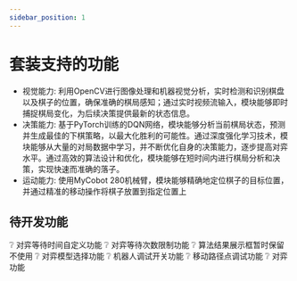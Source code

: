 ```yaml
---
sidebar_position: 1
---
```


# 套装支持的功能

- 视觉能力: 利用OpenCV进行图像处理和机器视觉分析，实时检测和识别棋盘以及棋子的位置，确保准确的棋局感知；通过实时视频流输入，模块能够即时捕捉棋局变化，为后续决策提供最新的状态信息。
- 决策能力: 基于PyTorch训练的DQN网络，模块能够分析当前棋局状态，预测并生成最佳的下棋策略，以最大化胜利的可能性。通过深度强化学习技术，模块能够从大量的对局数据中学习，并不断优化自身的决策能力，逐步提高对弈水平。通过高效的算法设计和优化，模块能够在短时间内进行棋局分析和决策，实现快速而准确的落子。
- 运动能力: 使用MyCobot 280机械臂，模块能够精确地定位棋子的目标位置，并通过精准的移动操作将棋子放置到指定位置上

## 待开发功能

:grey_question: 对弈等待时间自定义功能
:grey_question: 对弈等待次数限制功能
:grey_question: 算法结果展示框暂时保留不使用
:grey_question: 对弈模型选择功能
:grey_question: 机器人调试开关功能
:grey_question: 移动路径点调试功能
:grey_question: 对弈功能
